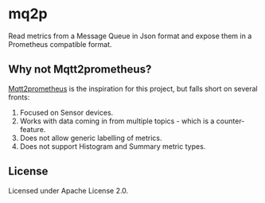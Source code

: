 # mq2p

Read metrics from a Message Queue in Json format and expose them in a Prometheus compatible format.

## Why not Mqtt2prometheus?

[Mqtt2prometheus](https://github.com/hikhvar/mqtt2prometheus) is the inspiration for this project, but falls short on several fronts:

1. Focused on Sensor devices.
2. Works with data coming in from multiple topics - which is a counter-feature.
3. Does not allow generic labelling of metrics.
4. Does not support Histogram and Summary metric types.


## License

Licensed under Apache License 2.0.
